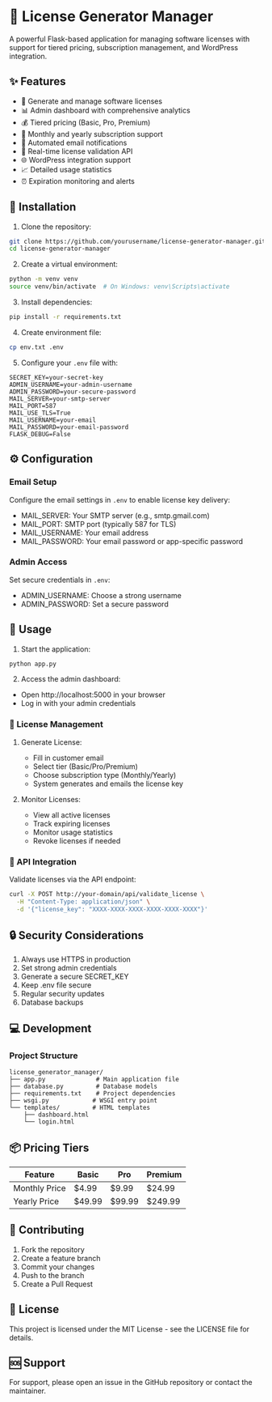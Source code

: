 # 🎫 License Generator Manager

A powerful Flask-based application for managing software licenses with support for tiered pricing, subscription management, and WordPress integration.

## ✨ Features

- 🔑 Generate and manage software licenses
- 📊 Admin dashboard with comprehensive analytics
- 💰 Tiered pricing (Basic, Pro, Premium)
- 📅 Monthly and yearly subscription support
- 📧 Automated email notifications
- 🔄 Real-time license validation API
- 🌐 WordPress integration support
- 📈 Detailed usage statistics
- ⏰ Expiration monitoring and alerts

## 🚀 Installation

1. Clone the repository:
```bash
git clone https://github.com/yourusername/license-generator-manager.git
cd license-generator-manager
```

2. Create a virtual environment:
```bash
python -m venv venv
source venv/bin/activate  # On Windows: venv\Scripts\activate
```

3. Install dependencies:
```bash
pip install -r requirements.txt
```

4. Create environment file:
```bash
cp env.txt .env
```

5. Configure your `.env` file with:
```env
SECRET_KEY=your-secret-key
ADMIN_USERNAME=your-admin-username
ADMIN_PASSWORD=your-secure-password
MAIL_SERVER=your-smtp-server
MAIL_PORT=587
MAIL_USE_TLS=True
MAIL_USERNAME=your-email
MAIL_PASSWORD=your-email-password
FLASK_DEBUG=False
```

## ⚙️ Configuration

### Email Setup
Configure the email settings in `.env` to enable license key delivery:
- MAIL_SERVER: Your SMTP server (e.g., smtp.gmail.com)
- MAIL_PORT: SMTP port (typically 587 for TLS)
- MAIL_USERNAME: Your email address
- MAIL_PASSWORD: Your email password or app-specific password

### Admin Access
Set secure credentials in `.env`:
- ADMIN_USERNAME: Choose a strong username
- ADMIN_PASSWORD: Set a secure password

## 🔧 Usage

1. Start the application:
```bash
python app.py
```

2. Access the admin dashboard:
- Open http://localhost:5000 in your browser
- Log in with your admin credentials

### 📝 License Management

1. Generate License:
   - Fill in customer email
   - Select tier (Basic/Pro/Premium)
   - Choose subscription type (Monthly/Yearly)
   - System generates and emails the license key

2. Monitor Licenses:
   - View all active licenses
   - Track expiring licenses
   - Monitor usage statistics
   - Revoke licenses if needed

### 🔌 API Integration

Validate licenses via the API endpoint:
```bash
curl -X POST http://your-domain/api/validate_license \
  -H "Content-Type: application/json" \
  -d '{"license_key": "XXXX-XXXX-XXXX-XXXX-XXXX-XXXX"}'
```

## 🔒 Security Considerations

1. Always use HTTPS in production
2. Set strong admin credentials
3. Generate a secure SECRET_KEY
4. Keep .env file secure
5. Regular security updates
6. Database backups

## 💻 Development

### Project Structure
```
license_generator_manager/
├── app.py              # Main application file
├── database.py         # Database models
├── requirements.txt    # Project dependencies
├── wsgi.py            # WSGI entry point
└── templates/         # HTML templates
    ├── dashboard.html
    └── login.html
```

## 📦 Pricing Tiers

| Feature               | Basic     | Pro       | Premium   |
|----------------------|-----------|-----------|-----------|
| Monthly Price        | $4.99     | $9.99     | $24.99    |
| Yearly Price         | $49.99    | $99.99    | $249.99   |

## 🌟 Contributing

1. Fork the repository
2. Create a feature branch
3. Commit your changes
4. Push to the branch
5. Create a Pull Request

## 📄 License

This project is licensed under the MIT License - see the LICENSE file for details.

## 🆘 Support

For support, please open an issue in the GitHub repository or contact the maintainer.
